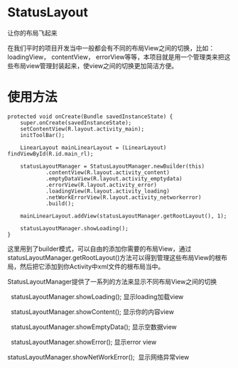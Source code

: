 # StatusLayout
让你的布局飞起来


在我们平时的项目开发当中一般都会有不同的布局View之间的切换，比如：loadingView， contentView， errorView等等，本项目就是用一个管理类来把这些布局view管理封装起来，使view之间的切换更加简洁方便。

# 使用方法
    protected void onCreate(Bundle savedInstanceState) {
        super.onCreate(savedInstanceState);
        setContentView(R.layout.activity_main);
        initToolBar();

        LinearLayout mainLinearLayout = (LinearLayout) findViewById(R.id.main_rl);
        
        statusLayoutManager = StatusLayoutManager.newBuilder(this)
                .contentView(R.layout.activity_content)
                .emptyDataView(R.layout.activity_emptydata)
                .errorView(R.layout.activity_error)
                .loadingView(R.layout.activity_loading)
                .netWorkErrorView(R.layout.activity_networkerror)
                .build();
                
        mainLinearLayout.addView(statusLayoutManager.getRootLayout(), 1);
        
        statusLayoutManager.showLoading();
    }
    
 这里用到了builder模式，可以自由的添加你需要的布局View，通过statusLayoutManager.getRootLayout()方法可以得到管理这些布局View的根布局，然后把它添加到你Activity中xml文件的根布局当中。
 
 StatusLayoutManager提供了一系列的方法来显示不同布局View之间的切换
 
  
  statusLayoutManager.showLoading();  显示loading加载view
  
  
  statusLayoutManager.showContent();  显示你的内容view
  
  
  statusLayoutManager.showEmptyData();  显示空数据view
  
  
  statusLayoutManager.showError();  显示error view
  
 
   statusLayoutManager.showNetWorkError();   显示网络异常view
